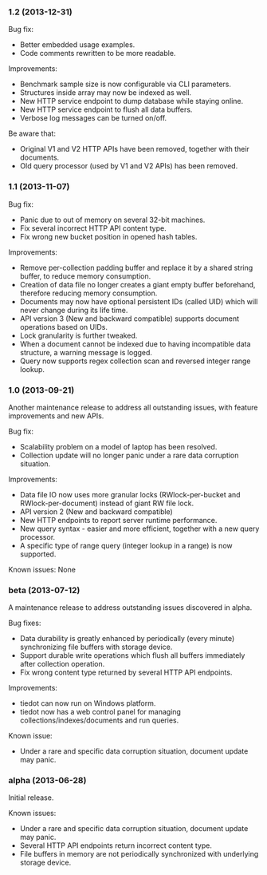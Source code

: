 ### 1.2 (2013-12-31)

Bug fix:

- Better embedded usage examples.
- Code comments rewritten to be more readable.

Improvements:

- Benchmark sample size is now configurable via CLI parameters.
- Structures inside array may now be indexed as well.
- New HTTP service endpoint to dump database while staying online.
- New HTTP service endpoint to flush all data buffers.
- Verbose log messages can be turned on/off.

Be aware that:

- Original V1 and V2 HTTP APIs have been removed, together with their documents.
- Old query processor (used by V1 and V2 APIs) has been removed.

### 1.1 (2013-11-07)

Bug fix:

- Panic due to out of memory on several 32-bit machines.
- Fix several incorrect HTTP API content type.
- Fix wrong new bucket position in opened hash tables.

Improvements:

- Remove per-collection padding buffer and replace it by a shared string buffer, to reduce memory consumption.
- Creation of data file no longer creates a giant empty buffer beforehand, therefore reducing memory consumption.
- Documents may now have optional persistent IDs (called UID) which will never change during its life time.
- API version 3 (New and backward compatible) supports document operations based on UIDs.
- Lock granularity is further tweaked.
- When a document cannot be indexed due to having incompatible data structure, a warning message is logged.
- Query now supports regex collection scan and reversed integer range lookup.

### 1.0 (2013-09-21)

Another maintenance release to address all outstanding issues, with feature improvements and new APIs.

Bug fix:

- Scalability problem on a model of laptop has been resolved.
- Collection update will no longer panic under a rare data corruption situation.

Improvements:

- Data file IO now uses more granular locks (RWlock-per-bucket and RWlock-per-document) instead of giant RW file lock.
- API version 2 (New and backward compatible)
- New HTTP endpoints to report server runtime performance.
- New query syntax - easier and more efficient, together with a new query processor.
- A specific type of range query (integer lookup in a range) is now supported.

Known issues: None

### beta (2013-07-12)

A maintenance release to address outstanding issues discovered in alpha.

Bug fixes:

- Data durability is greatly enhanced by periodically (every minute) synchronizing file buffers with storage device.
- Support durable write operations which flush all buffers immediately after collection operation.
- Fix wrong content type returned by several HTTP API endpoints.

Improvements:

- tiedot can now run on Windows platform.
- tiedot now has a web control panel for managing collections/indexes/documents and run queries.

Known issue:

- Under a rare and specific data corruption situation, document update may panic.

### alpha (2013-06-28)

Initial release.

Known issues:

- Under a rare and specific data corruption situation, document update may panic.
- Several HTTP API endpoints return incorrect content type.
- File buffers in memory are not periodically synchronized with underlying storage device.